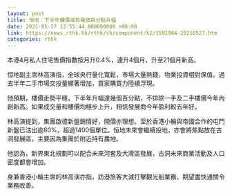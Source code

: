 ```yaml
---
layout: post
title: 恒地：下半年樓價或有幾個百分點升幅
date: 2021-05-27 12:55:44.000000000 +08:00
link: https://news.rthk.hk/rthk/ch/component/k2/1592904-20210527.htm
categories: rthk
---
```


本港4月私人住宅售價指數按月升0.4%，連升4個月，升至21個月新高。

恒地副主席林高演指，全球央行量化寬鬆，市場大量熱錢，物業投資相對保值。過去半年二手市場交投量顯著增加，買家購買力陸續浮現。

他預期，樓價走勢平穩，下半年升幅達幾個百分點，不排除一手及二手樓價今年內創新高。如果成交量和樓價均穩步上升，相信發展商今年盈利較去年好。

林高演提到，集團啟德新盤銷情好，開價亦理想。至於香港小輪與帝國合作的屯門新盤已沽出逾80%，超過1400個單位。恒地未來會繼續投地，亦會將焦點放在古洞發展區，主要因為集團於附近持有農地。

他認為，新界東北規劃可以配合未來河套及大灣區發展，古洞未來商業活動及人口密度都會增加。

身兼香港小輪主席的林高演亦指，訪港旅客大減打擊觀光船業務，期望盡快通關令業務改善。
